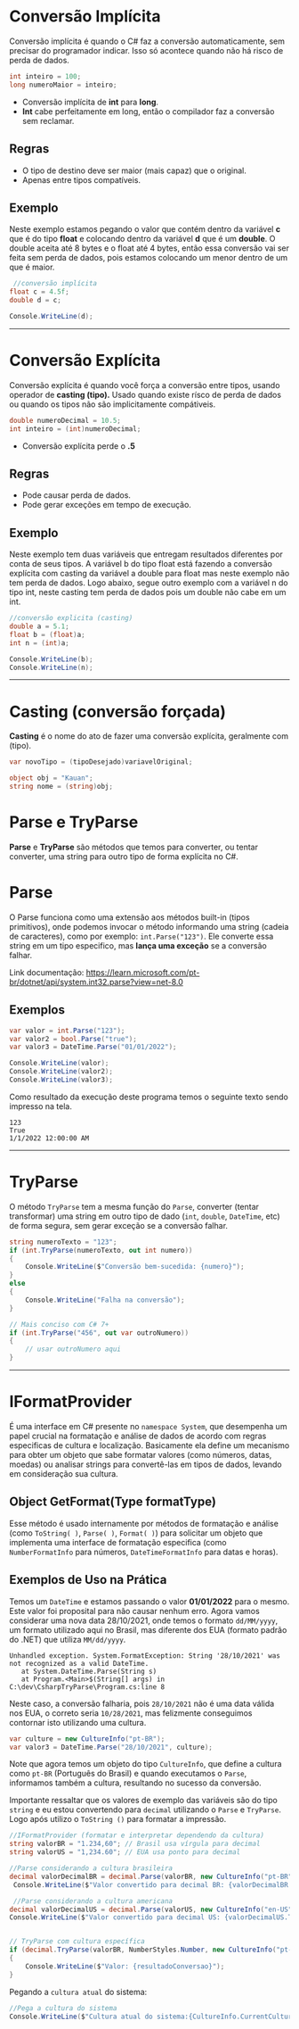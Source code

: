 # Conversão Implícita

Conversão implícita é quando o C# faz a conversão automaticamente, sem precisar do programador indicar. Isso só acontece quando não há risco de perda de dados.

```csharp
int inteiro = 100;
long numeroMaior = inteiro;
```

- Conversão implícita de **int** para **long**.
- **Int** cabe perfeitamente em long, então o compilador faz a conversão sem reclamar.

## Regras

- O tipo de destino deve ser maior (mais capaz) que o original.
- Apenas entre tipos compatíveis.

## Exemplo

Neste exemplo estamos pegando o valor que contém dentro da variável **c** que é do tipo **float** e colocando dentro da variável **d** que é um **double**. O double aceita até 8 bytes e o float até 4 bytes, então essa conversão vai ser feita sem perda de dados, pois estamos colocando um menor dentro de um que é maior.

```csharp
 //conversão implícita
float c = 4.5f;
double d = c;

Console.WriteLine(d);
```

---

# Conversão Explícita

Conversão explícita é quando você força a conversão entre tipos, usando operador de **casting (tipo).** Usado quando existe rísco de perda de dados ou quando os tipos não são implicitamente compátiveis.

```csharp
double numeroDecimal = 10.5;
int inteiro = (int)numeroDecimal;
```

- Conversão explícita perde o **.5**

## Regras

- Pode causar perda de dados.
- Pode gerar exceções em tempo de execução.

## Exemplo

Neste exemplo tem duas variáveis que entregam resultados diferentes por conta de seus tipos. A variável b do tipo float está fazendo a conversão explícita com casting da variável a double para float mas neste exemplo não tem perda de dados. Logo abaixo, segue outro exemplo com a variável n do tipo int, neste casting tem perda de dados pois um double não cabe em um int.

```csharp
//conversão explicita (casting)
double a = 5.1;
float b = (float)a;
int n = (int)a;

Console.WriteLine(b);
Console.WriteLine(n);
```

---

# Casting (conversão forçada)

**Casting** é o nome do ato de fazer uma conversão explícita, geralmente com (tipo).

```csharp
var novoTipo = (tipoDesejado)variavelOriginal;
```

```csharp
object obj = "Kauan";
string nome = (string)obj;
```

# Parse e TryParse

**Parse** e **TryParse** são métodos que temos para converter, ou tentar converter, uma string para outro tipo de forma explícita no C#.

# Parse

O Parse funciona como uma extensão aos métodos built-in (tipos primitivos), onde podemos invocar o método informando uma string (cadeia de caracteres), como por exemplo: `int.Parse("123")`. Ele converte essa string em um tipo especifico, mas **lança uma exceção** se a conversão falhar.

Link documentação: https://learn.microsoft.com/pt-br/dotnet/api/system.int32.parse?view=net-8.0

## Exemplos

```csharp
var valor = int.Parse("123");
var valor2 = bool.Parse("true");
var valor3 = DateTime.Parse("01/01/2022");

Console.WriteLine(valor);
Console.WriteLine(valor2);
Console.WriteLine(valor3);
```

Como resultado da execução deste programa temos o seguinte texto sendo impresso na tela.

```
123
True
1/1/2022 12:00:00 AM
```

---

# TryParse

O método `TryParse` tem a mesma função do `Parse`, converter (tentar transformar) uma string em outro tipo de dado (`int`, `double`, `DateTime`, etc) de forma segura, sem gerar exceção se a conversão falhar.

```csharp
string numeroTexto = "123";
if (int.TryParse(numeroTexto, out int numero))
{
    Console.WriteLine($"Conversão bem-sucedida: {numero}");
}
else
{
    Console.WriteLine("Falha na conversão");
}

// Mais conciso com C# 7+
if (int.TryParse("456", out var outroNumero))
{
    // usar outroNumero aqui
}
```

---

# IFormatProvider

É uma interface em C# presente no `namespace System`, que desempenha um papel crucial na formatação e análise de dados de acordo com regras especificas de cultura e localização. Basicamente ela define um mecanismo para obter um objeto que sabe formatar valores (como números, datas, moedas) ou analisar strings para convertê-las em tipos de dados, levando em consideração sua cultura.

## Object GetFormat(Type formatType)

Esse método é usado internamente por métodos de formatação e análise (como `ToString( )`, `Parse( )`, `Format( )`) para solicitar um objeto que implementa uma interface de formatação especifica (como `NumberFormatInfo` para números, `DateTimeFormatInfo` para datas e horas).

## Exemplos de Uso na Prática

Temos um `DateTime` e estamos passando o valor **01/01/2022** para o mesmo. Este valor foi proposital para não causar nenhum erro. Agora vamos considerar uma nova data 28/10/2021, onde temos o formato `dd/MM/yyyy`, um formato utilizado aqui no Brasil, mas diferente dos EUA (formato padrão do .NET) que utiliza `MM/dd/yyyy`.

```
Unhandled exception. System.FormatException: String '28/10/2021' was not recognized as a valid DateTime.
   at System.DateTime.Parse(String s)
   at Program.<Main>$(String[] args) in C:\dev\CsharpTryParse\Program.cs:line 8
```

Neste caso, a conversão falharia, pois `28/10/2021` não é uma data válida nos EUA, o correto seria `10/28/2021`, mas felizmente conseguimos contornar isto utilizando uma cultura.

```csharp
var culture = new CultureInfo("pt-BR");
var valor3 = DateTime.Parse("28/10/2021", culture);
```

Note que agora temos um objeto do tipo `CultureInfo`, que define a cultura como `pt-BR` (Português do Brasil) e quando executamos o `Parse`, informamos também a cultura, resultando no sucesso da conversão.

Importante ressaltar que os valores de exemplo das variáveis são do tipo `string` e eu estou convertendo para `decimal` utilizando o `Parse` e `TryParse`. Logo após utilizo o `ToString ()` para formatar a impressão.

```csharp
//IFormatProvider (formatar e interpretar dependendo da cultura)
string valorBR = "1.234,60"; // Brasil usa vírgula para decimal
string valorUS = "1,234.60"; // EUA usa ponto para decimal

//Parse considerando a cultura brasileira
decimal valorDecimalBR = decimal.Parse(valorBR, new CultureInfo("pt-BR"));
 Console.WriteLine($"Valor convertido para decimal BR: {valorDecimalBR.ToString(new CultureInfo("pt-BR"))}");

 //Parse considerando a cultura americana
decimal valorDecimalUS = decimal.Parse(valorUS, new CultureInfo("en-US"));
Console.WriteLine($"Valor convertido para decimal US: {valorDecimalUS.ToString(new CultureInfo("en-US"))}");


// TryParse com cultura específica
if (decimal.TryParse(valorBR, NumberStyles.Number, new CultureInfo("pt-BR"), out decimal resultadoConversao))
{
	Console.WriteLine($"Valor: {resultadoConversao}");
}
```

Pegando a `cultura atual` do sistema:

```csharp
//Pega a cultura do sistema
Console.WriteLine($"Cultura atual do sistema:{CultureInfo.CurrentCulture.Name}\n");
```
